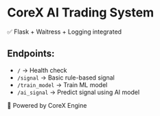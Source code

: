 # CoreX AI Trading System
✅ Flask + Waitress + Logging integrated

## Endpoints:
- `/` → Health check
- `/signal` → Basic rule-based signal
- `/train_model` → Train ML model
- `/ai_signal` → Predict signal using AI model

🚀 Powered by CoreX Engine
